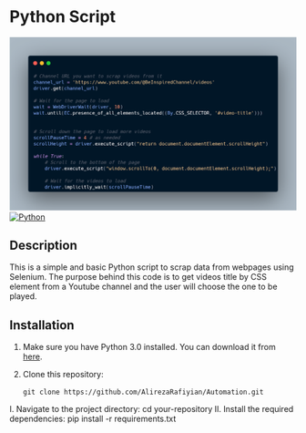 # Python Script
![Screenshot](carbon.png)
[![Python](https://img.shields.io/badge/Python-3-blue)](https://www.python.org/downloads/release/python-390/)

## Description
This is a simple and basic Python script to scrap data from webpages using Selenium.
The purpose behind this code is to get videos title by CSS element from a Youtube channel and the user will choose the one to be played.


## Installation
1. Make sure you have Python 3.0 installed. You can download it from [here](https://www.python.org/downloads/release/python-390/).
2. Clone this repository:

   ```shell
   git clone https://github.com/AlirezaRafiyian/Automation.git

I. Navigate to the project directory:
  cd your-repository
II. Install the required dependencies: pip install -r requirements.txt

  

